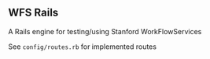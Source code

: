 ## WFS Rails

A Rails engine for testing/using Stanford WorkFlowServices

See `config/routes.rb` for implemented routes

